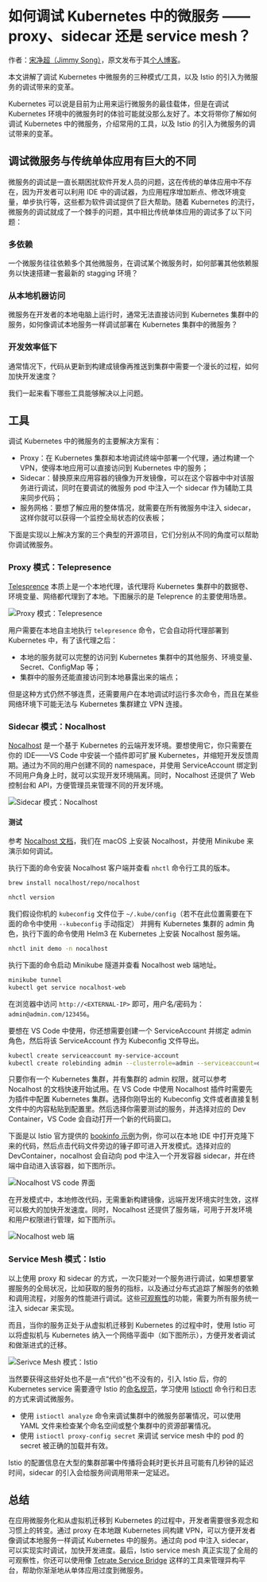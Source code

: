 # 如何调试 Kubernetes 中的微服务 ——proxy、sidecar 还是 service mesh？

作者：[宋净超（Jimmy Song）](https://jimmysong.io)，原文发布于其[个人博客](https://jimmysong.io/blog/how-to-debug-microservices-in-kubernetes-with-proxy-sidecar-or-service-mesh/)。

本文讲解了调试 Kubernetes 中微服务的三种模式/工具，以及 Istio 的引入为微服务的调试带来的变革。

Kubernetes 可以说是目前为止用来运行微服务的最佳载体，但是在调试 Kubernetes 环境中的微服务时的体验可能就没那么友好了。本文将带你了解如何调试 Kubernetes 中的微服务，介绍常用的工具，以及 Istio 的引入为微服务的调试带来的变革。

## 调试微服务与传统单体应用有巨大的不同

微服务的调试是一直长期困扰软件开发人员的问题，这在传统的单体应用中不存在，因为开发者可以利用 IDE 中的调试器，为应用程序增加断点、修改环境变量，单步执行等，这些都为软件调试提供了巨大帮助。随着 Kubernetes 的流行，微服务的调试就成了一个棘手的问题，其中相比传统单体应用的调试多了以下问题：

### 多依赖

一个微服务往往依赖多个其他微服务，在调试某个微服务时，如何部署其他依赖服务以快速搭建一套最新的 stagging 环境？

### 从本地机器访问

微服务在开发者的本地电脑上运行时，通常无法直接访问到 Kubernetes 集群中的服务，如何像调试本地服务一样调试部署在 Kubernetes 集群中的微服务？

### 开发效率低下

通常情况下，代码从更新到构建成镜像再推送到集群中需要一个漫长的过程，如何加快开发速度？

我们一起来看下哪些工具能够解决以上问题。

## 工具

调试 Kubernetes 中的微服务的主要解决方案有：

- Proxy：在 Kubernetes 集群和本地调试终端中部署一个代理，通过构建一个 VPN，使得本地应用可以直接访问到 Kubernetes 中的服务；
- Sidecar：替换原来应用容器的镜像为开发镜像，可以在这个容器中中对该服务进行调试，同时在要调试的微服务 pod 中注入一个 sidecar 作为辅助工具来同步代码；
- 服务网格：要想了解应用的整体情况，就需要在所有微服务中注入 sidecar，这样你就可以获得一个监控全局状态的仪表板；

下面是实现以上解决方案的三个典型的开源项目，它们分别从不同的角度可以帮助你调试微服务。

### Proxy 模式：Telepresence

[Telesprence](https://www.telepresence.io/) 本质上是一个本地代理，该代理将 Kubernetes 集群中的数据卷、环境变量、网络都代理到了本地。下图展示的是 Teleprence 的主要使用场景。

![Proxy 模式：Telepresence](https://jimmysong.io/blog/how-to-debug-microservices-in-kubernetes-with-proxy-sidecar-or-service-mesh/telepresence.jpg)

用户需要在本地自主地执行 `telepresence` 命令，它会自动将代理部署到 Kubernetes 中，有了该代理之后：

- 本地的服务就可以完整的访问到 Kubernetes 集群中的其他服务、环境变量、Secret、ConfigMap 等；
- 集群中的服务还能直接访问到本地暴露出来的端点；

但是这种方式仍然不够连贯，还需要用户在本地调试时运行多次命令，而且在某些网络环境下可能无法与 Kubernetes 集群建立 VPN 连接。

### Sidecar 模式：Nocalhost

[Nocalhost](https://nocalhost.dev/) 是一个基于 Kubernetes 的云端开发环境。要想使用它，你只需要在你的 IDE——VS Code 中安装一个插件即可扩展 Kubernetes，并缩短开发反馈周期。通过为不同的用户创建不同的 namespace，并使用 ServiceAccount 绑定到不同用户角身上时，就可以实现开发环境隔离。同时，Nocalhost 还提供了 Web 控制台和 API，方便管理员来管理不同的开发环境。

![Sidecar 模式：Nocalhost](https://jimmysong.io/blog/how-to-debug-microservices-in-kubernetes-with-proxy-sidecar-or-service-mesh/sidecar-nocalhost.jpg)

#### 测试

参考 [Nocalhost 文档](https://nocalhost.dev/getting-started.html)，我们在 macOS 上安装 Nocalhost，并使用 Minikube 来演示如何调试。

执行下面的命令安装 Nocalhost 客户端并查看 `nhctl` 命令行工具的版本。

```bash
brew install nocalhost/repo/nocalhost

nhctl version
```

我们假设你机的 `kubeconfig` 文件位于 `~/.kube/config`（若不在此位置需要在下面的命令中使用 `--kubeconfig` 手动指定） 并拥有 Kubernetes 集群的 admin 角色，执行下面的命令使用 Helm3 在 Kubernetes 上安装 Nocalhost 服务端。

```bash
nhctl init demo -n nocalhost 
```

执行下面的命令启动 Minikube 隧道并查看 Nocalhost web 端地址。

```bash
minikube tunnel
kubectl get service nocalhost-web
```

在浏览器中访问 `http://<EXTERNAL-IP>` 即可，用户名/密码为：`admin@admin.com/123456`。

要想在 VS Code 中使用，你还想需要创建一个 ServiceAccount 并绑定 admin 角色，然后将该 ServiceAccount 作为 Kubeconfig 文件导出。

```bash
kubectl create serviceaccount my-service-account
kubectl create rolebinding admin --clusterrole=admin --serviceaccount=default:my-service-account
```

只要你有一个 Kubernetes 集群，并有集群的 admin 权限，就可以参考 Nocalhost 的文档快速开始试用。在 VS Code 中使用 Nocalhost 插件时需要先为插件中配置 Kubernetes 集群。选择你刚导出的 Kubeconfig 文件或者直接复制文件中的内容粘贴到配置里。然后选择你需要测试的服务，并选择对应的 Dev Container，VS Code 会自动打开一个新的代码窗口。

下面是以 Istio 官方提供的 [bookinfo 示例](https://istio.io/latest/docs/examples/bookinfo/)为例，你可以在本地 IDE 中打开克隆下来的代码，然后点击代码文件旁边的锤子即可进入开发模式。选择对应的 DevContainer，nocalhost 会自动向 pod 中注入一个开发容器 sidecar，并在终端中自动进入该容器，如下图所示。

![Nocalhost VS code 界面](https://jimmysong.io/blog/how-to-debug-microservices-in-kubernetes-with-proxy-sidecar-or-service-mesh/nocalhost-vs-code.jpg)

在开发模式中，本地修改代码，无需重新构建镜像，远端开发环境实时生效，这样可以极大的加快开发速度。同时，Nocalhost 还提供了服务端，可用于开发环境和用户权限进行管理，如下图所示。

![Nocalhost web 端](https://jimmysong.io/blog/how-to-debug-microservices-in-kubernetes-with-proxy-sidecar-or-service-mesh/nocalhost-web-admin.jpg)

### Service Mesh 模式：Istio

以上使用 proxy 和 sidecar 的方式，一次只能对一个服务进行调试，如果想要掌握服务的全局状况，比如获取的服务的指标，以及通过分布式追踪了解服务的依赖和调用流程，对服务的性能进行调试。这些[可观察性](https://istio.io/latest/zh/docs/concepts/observability/)的功能，需要为所有服务统一注入 sidecar 来实现。

而且，当你的服务正处于从虚拟机迁移到 Kubernetes 的过程中时，使用 Istio 可以将虚拟机与 Kubernetes 纳入一个网络平面中（如下图所示），方便开发者调试和做渐进式的迁移。

![Serivce Mesh 模式：Istio](https://jimmysong.io/blog/how-to-debug-microservices-in-kubernetes-with-proxy-sidecar-or-service-mesh/istio-service-mesh.jpg)

当然要获得这些好处也不是一点“代价”也不没有的，引入 Istio 后，你的 Kubernetes service 需要遵守 Istio 的[命名规范](https://istio.io/latest/zh/docs/ops/deployment/requirements/)，学习使用 [Istioctl](https://istio.io/latest/docs/ops/diagnostic-tools/istioctl-analyze/) 命令行和日志的方式来调试微服务。

- 使用 `istioctl analyze` 命令来调试集群中的微服务部署情况，可以使用 YAML 文件来检查某个命名空间或整个集群中的资源部署情况。
- 使用 `istioctl proxy-config secret` 来调试 service mesh 中的 pod 的 secret 被正确的加载并有效。

Istio 的配置信息在大型的集群部署中传播将会耗时更长并且可能有几秒钟的延迟时间，sidecar 的引入会给服务间调用带来一定延迟。

## 总结

在应用微服务化和从虚拟机迁移到 Kubernetes 的过程中，开发者需要很多观念和习惯上的转变。通过 proxy 在本地跟 Kubernetes 间构建 VPN，可以方便开发者像调试本地服务一样调试 Kubernetes 中的服务。通过向 pod 中注入 sidecar，可以实现实时调试，加快开发进度。最后，Istio service mesh 真正实现了全局的可观察性，你还可以使用像 [Tetrate Service Bridge](https://www.tetrate.io/tetrate-service-bridge/) 这样的工具来管理异构平台，帮助你渐渐地从单体应用过度到微服务。